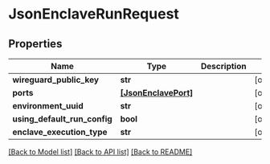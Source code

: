 # JsonEnclaveRunRequest


## Properties
Name | Type | Description | Notes
------------ | ------------- | ------------- | -------------
**wireguard_public_key** | **str** |  | [optional] 
**ports** | [**[JsonEnclavePort]**](JsonEnclavePort.md) |  | [optional] 
**environment_uuid** | **str** |  | [optional] 
**using_default_run_config** | **bool** |  | [optional] 
**enclave_execution_type** | **str** |  | [optional] 

[[Back to Model list]](../README.md#documentation-for-models) [[Back to API list]](../README.md#documentation-for-api-endpoints) [[Back to README]](../README.md)


